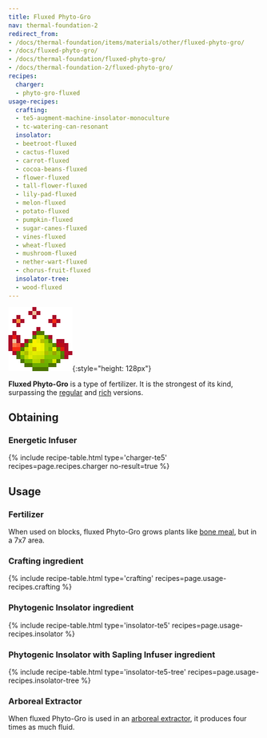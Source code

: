 ```yaml
---
title: Fluxed Phyto-Gro
nav: thermal-foundation-2
redirect_from:
- /docs/thermal-foundation/items/materials/other/fluxed-phyto-gro/
- /docs/fluxed-phyto-gro/
- /docs/thermal-foundation/fluxed-phyto-gro/
- /docs/thermal-foundation-2/fluxed-phyto-gro/
recipes:
  charger:
  - phyto-gro-fluxed
usage-recipes:
  crafting:
  - te5-augment-machine-insolator-monoculture
  - tc-watering-can-resonant
  insolator:
  - beetroot-fluxed
  - cactus-fluxed
  - carrot-fluxed
  - cocoa-beans-fluxed
  - flower-fluxed
  - tall-flower-fluxed
  - lily-pad-fluxed
  - melon-fluxed
  - potato-fluxed
  - pumpkin-fluxed
  - sugar-canes-fluxed
  - vines-fluxed
  - wheat-fluxed
  - mushroom-fluxed
  - nether-wart-fluxed
  - chorus-fruit-fluxed
  insolator-tree:
  - wood-fluxed
---
```


![Fluxed Phyto-Gro](/assets/images/thermal-foundation-2/phyto-gro-fluxed.gif){:style="height: 128px"}


**Fluxed Phyto-Gro** is a type of fertilizer. It is the strongest of its kind,
surpassing the [regular](/docs/1.12/thermal-foundation-2/phyto-gro/) and [rich](/docs/1.12/thermal-foundation-2/rich-phyto-gro/)
versions.


Obtaining
---------

### Energetic Infuser
{% include recipe-table.html type='charger-te5' recipes=page.recipes.charger no-result=true %}


Usage
-----

### Fertilizer
When used on blocks, fluxed Phyto-Gro grows plants like [bone
meal](https://minecraft.gamepedia.com/Bone_Meal), but in a 7x7 area.

### Crafting ingredient
{% include recipe-table.html type='crafting' recipes=page.usage-recipes.crafting %}

### Phytogenic Insolator ingredient
{% include recipe-table.html type='insolator-te5' recipes=page.usage-recipes.insolator %}

### Phytogenic Insolator with Sapling Infuser ingredient
{% include recipe-table.html type='insolator-te5-tree' recipes=page.usage-recipes.insolator-tree %}

### Arboreal Extractor
When fluxed Phyto-Gro is used in an [arboreal
extractor](/docs/1.12/thermal-expansion-5/arboreal-extractor/), it produces four times as much fluid.
